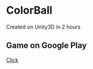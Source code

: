 # ColorBall
Created on Unity3D in 2 hours

## Game on Google Play
[Click ](https://play.google.com/store/apps/details?id=com.CrackedGoose.ColorBall)

